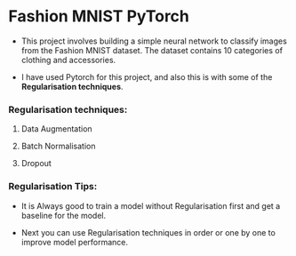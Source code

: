 # Fashion MNIST PyTorch

* This project involves building a simple neural network to classify images from the Fashion MNIST dataset. The dataset contains 10 categories of clothing and accessories.

* I have used Pytorch for this project, and also this is with some of the **Regularisation techniques**.

### Regularisation techniques:
1. Data Augmentation

2. Batch Normalisation

3. Dropout

### Regularisation Tips:
* It is Always good to train a model without Regularisation first and get a baseline for the model.

* Next you can use Regularisation techniques in order or one by one to improve model performance.
